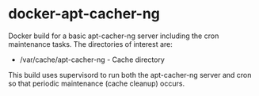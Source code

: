 docker-apt-cacher-ng
====================

Docker build for a basic apt-cacher-ng server including the cron
maintenance tasks.  The directories of interest are:
* /var/cache/apt-cacher-ng - Cache directory

This build uses supervisord to run both the apt-cacher-ng server and
cron so that periodic maintenance (cache cleanup) occurs.
